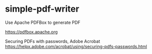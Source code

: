 # simple-pdf-writer
Use Apache PDFBox to generate PDF

https://pdfbox.apache.org

Securing PDFs with passwords, Adobe Acrobat
https://helpx.adobe.com/acrobat/using/securing-pdfs-passwords.html
